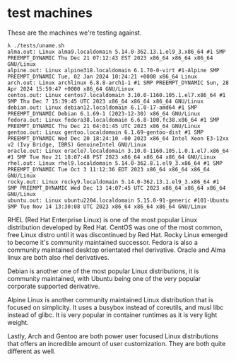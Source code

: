 # test machines

These are the machines we're testing against.

```
λ ./tests/uname.sh
alma.out: Linux alma9.localdomain 5.14.0-362.13.1.el9_3.x86_64 #1 SMP PREEMPT_DYNAMIC Thu Dec 21 07:12:43 EST 2023 x86_64 x86_64 x86_64 GNU/Linux
alpine.out: Linux alpine318.localdomain 6.1.70-0-virt #1-Alpine SMP PREEMPT_DYNAMIC Tue, 02 Jan 2024 10:24:21 +0000 x86_64 Linux
arch.out: Linux archlinux 6.8.8-arch1-1 #1 SMP PREEMPT_DYNAMIC Sun, 28 Apr 2024 15:59:47 +0000 x86_64 GNU/Linux
centos.out: Linux centos7.localdomain 3.10.0-1160.105.1.el7.x86_64 #1 SMP Thu Dec 7 15:39:45 UTC 2023 x86_64 x86_64 x86_64 GNU/Linux
debian.out: Linux debian12.localdomain 6.1.0-17-amd64 #1 SMP PREEMPT_DYNAMIC Debian 6.1.69-1 (2023-12-30) x86_64 GNU/Linux
fedora.out: Linux fedora38.localdomain 6.6.8-100.fc38.x86_64 #1 SMP PREEMPT_DYNAMIC Thu Dec 21 04:01:45 UTC 2023 x86_64 GNU/Linux
gentoo.out: Linux gentoo.localdomain 6.1.69-gentoo-dist #1 SMP PREEMPT_DYNAMIC Wed Dec 20 18:24:10 -00 2023 x86_64 Intel Xeon E3-12xx v2 (Ivy Bridge, IBRS) GenuineIntel GNU/Linux
oracle.out: Linux oracle7.localdomain 3.10.0-1160.105.1.0.1.el7.x86_64 #1 SMP Tue Nov 21 18:07:48 PST 2023 x86_64 x86_64 x86_64 GNU/Linux
rhel.out: Linux rhel9.localdomain 5.14.0-362.8.1.el9_3.x86_64 #1 SMP PREEMPT_DYNAMIC Tue Oct 3 11:12:36 EDT 2023 x86_64 x86_64 x86_64 GNU/Linux
rocky.out: Linux rocky9.localdomain 5.14.0-362.13.1.el9_3.x86_64 #1 SMP PREEMPT_DYNAMIC Wed Dec 13 14:07:45 UTC 2023 x86_64 x86_64 x86_64 GNU/Linux
ubuntu.out: Linux ubuntu2204.localdomain 5.15.0-91-generic #101-Ubuntu SMP Tue Nov 14 13:30:08 UTC 2023 x86_64 x86_64 x86_64 GNU/Linux
```

RHEL (Red Hat Enterprise Linux) is one of the most popular Linux distribution
developed by Red Hat. CentOS was one of the most common, free Linux distro until
it was discontinued by Red Hat. Rocky Linux emerged to become it's community
maintained successor. Fedora is also a community maintained desktop orientated
rhel derivative. Oracle and Alma linux are both also rhel derivatives.

Debian is another one of the most popular Linux distributions, it is community
maintained, with Ubuntu being one of the very popular corporate supported
derivative. 

Alpine Linux is another community maintained Linux distribution that is focused
on simplicity. It uses a busybox instead of coreutils, and musl libc instead of
glibc. It is very popular in container runtimes as it is very light weight.

Lastly, Arch and Gentoo are both power user focused Linux distributions that
offers an incredible amount of user customization. They are both quite different
as well.
